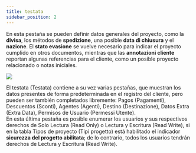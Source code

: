 ```yaml
---
title: testata
sidebar_position: 2
---
```


En esta pestaña se pueden definir datos generales del proyecto, como la **divisa**, los métodos de **spedizione**, una posible **data di chiusura** y el **nazione**. El **stato evasione** se vuelve necesario para indicar el proyecto cumplido en otros documentos, mientras que las **annotazioni cliente** reportan algunas referencias para el cliente, como un posible proyecto relacionado o notas iniciales.

![](/img/it-it/project-management/projects/header.png)

El testata (Testata) contiene a su vez varias pestañas, que muestran los datos presentes de forma predeterminada en el registro del cliente, pero pueden ser también completados libremente: Pagos (Pagamenti), Descuentos (Sconti), Agentes (Agenti), Destino (Destinazione), Datos Extra (Extra Data), Permisos de Usuario (Permessi Utente).  
En esta última pestaña es posible enumerar los usuarios y sus respectivos derechos de Solo Lectura (Read Only) o Lectura y Escritura (Read Write), si en la tabla Tipos de proyecto (Tipi progetto) está habilitado el indicador **sicurezza del progetto abilitata**; de lo contrario, todos los usuarios tendrán derechos de Lectura y Escritura (Read Write).